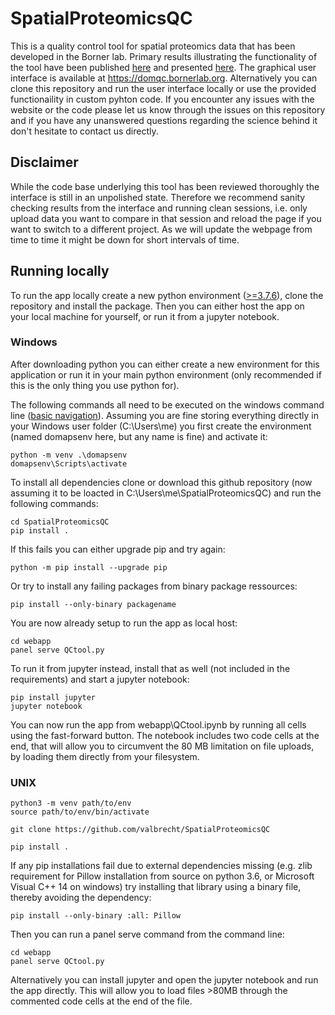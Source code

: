# SpatialProteomicsQC
This is a quality control tool for spatial proteomics data that has been developed in the Borner lab. Primary results illustrating the functionality of the tool have been published [here](https://doi.org/10.1101/2021.11.09.467934) and presented [here](https://www.youtube.com/watch?v=dUrOxYHJihc). The graphical user interface is available at https://domqc.bornerlab.org. Alternatively you can clone this repository and run the user interface locally or use the provided functionaility in custom pyhton code. If you encounter any issues with the website or the code please let us know through the issues on this repository and if you have any unanswered questions regarding the science behind it don't hesitate to contact us directly.

## Disclaimer
While the code base underlying this tool has been reviewed thoroughly the interface is still in an unpolished state. Therefore we recommend sanity checking results from the interface and running clean sessions, i.e. only upload data you want to compare in that session and reload the page if you want to switch to a different project. As we will update the webpage from time to time it might be down for short intervals of time.

## Running locally 
To run the app locally create a new python environment ([>=3.7.6](https://www.python.org/downloads/release/python-376/)), clone the repository and install the package. Then you can either host the app on your local machine for yourself, or run it from a jupyter notebook.

### Windows
After downloading python you can either create a new environment for this application or run it in your main python environment (only recommended if this is the only thing you use python for).

The following commands all need to be executed on the windows command line ([basic navigation](https://riptutorial.com/cmd/example/8646/navigating-in-cmd)). Assuming you are fine storing everything directly in your Windows user folder (C:\Users\me) you first create the environment (named domapsenv here, but any name is fine) and activate it:
```
python -m venv .\domapsenv
domapsenv\Scripts\activate
```

To install all dependencies clone or download this github repository (now assuming it to be loacted in C:\Users\me\SpatialProteomicsQC) and run the following commands:
```
cd SpatialProteomicsQC
pip install .
```

If this fails you can either upgrade pip and try again:
```
python -m pip install --upgrade pip
```
Or try to install any failing packages from binary package ressources:
```
pip install --only-binary packagename
```

You are now already setup to run the app as local host:
```
cd webapp
panel serve QCtool.py
```

To run it from jupyter instead, install that as well (not included in the requirements) and start a jupyter notebook:
```
pip install jupyter
jupyter notebook
```
You can now run the app from webapp\QCtool.ipynb by running all cells using the fast-forward button. The notebook includes two code cells at the end, that will allow you to circumvent the 80 MB limitation on file uploads, by loading them directly from your filesystem.

### UNIX

```
python3 -m venv path/to/env
source path/to/env/bin/activate

git clone https://github.com/valbrecht/SpatialProteomicsQC

pip install .
```
If any pip installations fail due to external dependencies missing (e.g. zlib requirement for Pillow installation from source on python 3.6, or Microsoft Visual C++ 14 on windows) try installing that library using a binary file, thereby avoiding the dependency:
```
pip install --only-binary :all: Pillow
```

Then you can run a panel serve command from the command line:
```
cd webapp
panel serve QCtool.py
```

Alternatively you can install jupyter and open the jupyter notebook and run the app directly. This will allow you to load files >80MB through the commented code cells at the end of the file.
